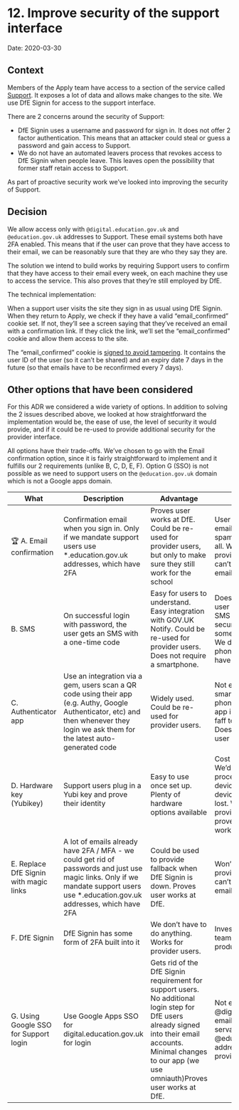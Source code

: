 # 12. Improve security of the support interface

Date: 2020-03-30

## Context

Members of the Apply team have access to a section of the service called [Support](https://www.apply-for-teacher-training.service.gov.uk/support). It exposes a lot of data and allows make changes to the site. We use DfE Signin for access to the support interface.

There are 2 concerns around the security of Support:

- DfE Signin uses a username and password for sign in. It does not offer 2 factor authentication. This means that an attacker could steal or guess a password and gain access to Support.
- We do not have an automated leavers process that revokes access to DfE Signin when people leave. This leaves open the possibility that former staff retain access to Support.

As part of proactive security work we’ve looked into improving the security of Support.

## Decision

We allow access only with `@digital.education.gov.uk` and `@education.gov.uk` addresses to Support. These email systems both have 2FA enabled. This means that if the user can prove that they have access to their email, we can be reasonably sure that they are who they say they are.

The solution we intend to build works by requiring Support users to confirm that they have access to their email every week, on each machine they use to access the service. This also proves that they’re still employed by DfE.

The technical implementation:

When a support user visits the site they sign in as usual using DfE Signin. When they return to Apply, we check if they have a valid “email\_confirmed” cookie set. If not, they’ll see a screen saying that they’ve received an email with a confirmation link. If they click the link, we’ll set the “email\_confirmed” cookie and allow them access to the site.

The “email\_confirmed” cookie is [signed to avoid tampering](https://apidock.com/rails/v6.0.0/ActionDispatch/Cookies/ChainedCookieJars/signed). It contains the user ID of the user (so it can’t be shared) and an expiry date 7 days in the future (so that emails have to be reconfirmed every 7 days).

## Other options that have been considered

For this ADR we considered a wide variety of options. In addition to solving the 2 issues described above, we looked at how straightforward the implementation would be, the ease of use, the level of security it would provide, and if it could be re-used to provide additional security for the provider interface.

All options have their trade-offs. We’ve chosen to go with the Email confirmation option, since it is fairly straightforward to implement and it fulfills our 2 requirements (unlike B, C, D, E, F). Option G (SSO) is not possible as we need to support users on the `@education.gov.uk` domain which is not a Google apps domain.

| What | Description | Advantage | Disadvantage |
| -- | -- | -- | -- |
| 🏆 A. Email confirmation | Confirmation email when you sign in. Only if we mandate support users use \*.education.gov.uk addresses, which have 2FA | Proves user works at DfE. Could be re-used for provider users, but only to make sure they still work for the school | User frustration when emails get caught in spam or not received at all. Won’t work as 2FA for provider users as we can’t prove that their email has 2FA. |
| B. SMS | On successful login with password, the user gets an SMS with a one-time code | Easy for users to understand. Easy integration with GOV.UK Notify. Could be re-used for provider users. Does not require a smartphone. | Does not prove that the user still works at DfE. SMS is considered not secure enough for 2FA by some security experts. We don’t have people’s phone numbers, so we’d have to get them. |
| C. Authenticator app | Use an integration via a gem, users scan a QR code using their app (e.g. Authy, Google Authenticator, etc) and then whenever they login we ask them for the latest auto-generated code | Widely used. Could be re-used for provider users. | Not everyone has a smartphone. Corporate phones might prevent app installs. It’s a bit of a faff to set up for users. Does not prove that the user still works at DfE. |
| D. Hardware key (Yubikey) | Support users plug in a Yubi key and prove their identity | Easy to use once set up. Plenty of hardware options available | Cost and procurement. We’d need a lot of processes to provide new devices, revoke old devices, and manage lost. Won’t work for provider users. Does not prove that the user still works at DfE. |
| E. Replace DfE Signin with magic links | A lot of emails already have 2FA / MFA - we could get rid of passwords and just use magic links. Only if we mandate support users use \*.education.gov.uk addresses, which have 2FA | Could be used to provide fallback when DfE Signin is down. Proves user works at DfE. | Won’t work as 2FA for provider users as we can’t prove that their email has 2FA |
| F. DfE Signin | DfE Signin has some form of 2FA built into it | We don’t have to do anything. Works for provider users. | Investigated by Claim team, it’s apparently not production ready |
| G. Using Google SSO for Support login | Use Google Apps SSO for digital.education.gov.uk for login | Gets rid of the DfE Signin requirement for support users. No additional login step for DfE users already signed into their email accounts. Minimal changes to our app (we use omniauth)Proves user works at DfE. | Not everyone has @digital.education.gov.uk email address, some civil servants only have a @education.gov.uk address. Won’t work for provider users. |
